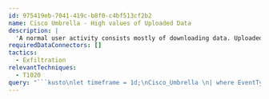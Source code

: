 ```yaml
---
id: 975419eb-7041-419c-b8f0-c4bf513cf2b2
name: Cisco Umbrella - High values of Uploaded Data
description: |
  'A normal user activity consists mostly of downloading data. Uploaded data is usually small unless there is a file/data upload to a website. Calculate the sum of BytesOut per Source-Destination pair over 12/24 hours.'
requiredDataConnectors: []
tactics:
  - Exfiltration
relevantTechniques:
  - T1020
query: "```kusto\nlet timeframe = 1d;\nCisco_Umbrella \n| where EventType == \"proxylogs\"\n| where TimeGenerated > ago(timeframe)\n| summarize sum(SrcBytes) by SrcIpAddr,DstIpAddr\n| sort by sum_SrcBytes desc\n| project SrcIpAddr, DstIpAddr\n| extend IpCustomEntity = SrcIpAddr\n```"
---
```


